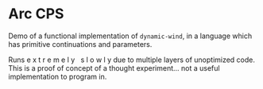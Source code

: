 # Arc CPS

Demo of a functional implementation of <code>dynamic-wind</code>, in a
language which has primitive continuations and parameters.

Runs e x t r e m e l y &nbsp; s l o w l y due to multiple layers of
unoptimized code.  This is a proof of concept of a thought
experiment...  not a useful implementation to program in.
